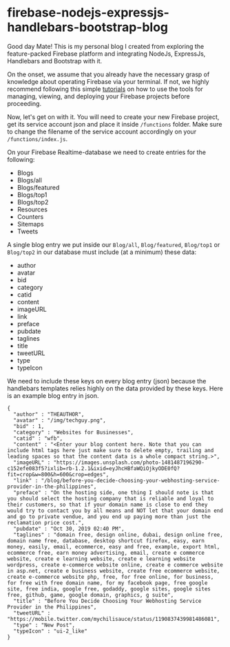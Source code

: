 # firebase-nodejs-expressjs-handlebars-bootstrap-blog
Good day Mate! This is my personal blog I created from exploring the feature-packed Firebase platform and integrating NodeJs, ExpressJs, Handlebars and Bootstrap with it.

On the onset, we assume that you already have the necessary grasp of knowledge about operating Firebase via your terminal. If not, we highly recommend following this simple <a href="https://firebase.google.com/docs/cli">tutorials</a> on how to use the tools for managing, viewing, and deploying your Firebase projects before proceeding.

Now, let's get on with it. You will need to create your new Firebase project, get its service account json and place it inside <code>/functions</code> folder. Make sure to change the filename of the service account accordingly on your <code>/functions/index.js</code>.

On your Firebase Realtime-database we need to create entries for the following:
<ul>
  <li>Blogs</li>
  <li>Blogs/all</li>
  <li>Blogs/featured</li>
  <li>Blogs/top1</li>
  <li>Blogs/top2</li>
  <li>Resources</li>
  <li>Counters</li>
  <li>Sitemaps</li>
  <li>Tweets</li>
</ul>

A single blog entry we put inside our <code>Blog/all</code>, <code>Blog/featured</code>, <code>Blog/top1</code> or  <code>Blog/top2</code> in our database must include (at a minimum) these data:
<ul>
  <li>author</li>
  <li>avatar</li>
  <li>bid</li>
  <li>category</li>
  <li>catid</li>
  <li>content</li>
  <li>imageURL</li>
  <li>link</li>
  <li>preface</li>
  <li>pubdate</li>
  <li>taglines</li>
  <li>title</li>
  <li>tweetURL</li>
  <li>type</li>
  <li>typeIcon</li>
</ul>

We need to include these keys on every blog entry (json) because the handlebars templates relies highly on the data provided by these keys. Here is an example blog entry in json.

```
{
  "author" : "THEAUTHOR",
  "avatar" : "/img/techguy.png",
  "bid" : 1,
  "category" : "Websites for Businesses",
  "catid" : "wfb",
  "content" : "<Enter your blog content here. Note that you can include html tags here just make sure to delete empty, trailing and leading spaces so that the content data is a whole compact string.>",
  "imageURL" : "https://images.unsplash.com/photo-1481487196290-c152efe083f5?ixlib=rb-1.2.1&ixid=eyJhcHBfaWQiOjkyODE0fQ?fit=crop&w=800&h=600&crop=edges",
  "link" : "/blog/before-you-decide-choosing-your-webhosting-service-provider-in-the-philippines",
  "preface" : "On the hosting side, one thing I should note is that you should select the hosting company that is reliable and loyal to their customers, so that if your domain name is close to end they would try to contact you by all means and NOT let that your domain end and go to private vendue, and you end up paying more than just the reclamation price cost.",
  "pubdate" : "Oct 30, 2019 02:40 PM",
  "taglines" : "domain free, design online, dubai, design online free, domain name free, database, desktop shortcut firefox, easy, earn money, easily, email, ecommerce, easy and free, example, export html, ecommerce free, earn money advertising, email, create e commerce website, create e learning website, create e learning website wordpress, create e-commerce website online, create e commerce website in asp.net, create e business website, create free ecommerce website, create e-commerce website php, free, for free online, for business, for free with free domain name, for my facebook page, free google site, free india, google free, godaddy, google sites, google sites free, github, game, google domain, graphics, g suite",
  "title" : "Before You Decide Choosing Your Webhosting Service Provider in the Philippines",
  "tweetURL" : "https://mobile.twitter.com/mychilisauce/status/1190837439981486081",
  "type" : "New Post",
  "typeIcon" : "ui-2_like"
}
```
